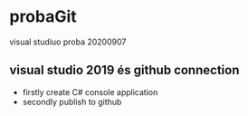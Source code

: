 # probaGit
visual studiuo proba 20200907

## visual studio 2019 és github connection 
- firstly create C# console application
- secondly publish to github
